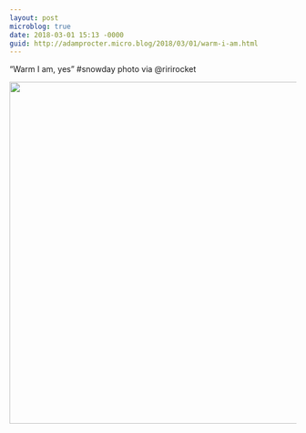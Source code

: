 ```yaml
---
layout: post
microblog: true
date: 2018-03-01 15:13 -0000
guid: http://adamprocter.micro.blog/2018/03/01/warm-i-am.html
---
```

“Warm I am, yes” #snowday photo via @ririrocket

<img src="http://discursive.adamprocter.co.uk/uploads/2018/fba3037eda.jpg" width="600" height="600" />
